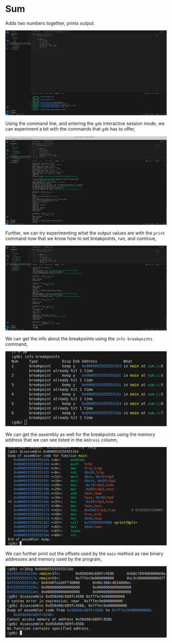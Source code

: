 # Sum

Adds two numbers together, prints output.

![sum.c](image.png)

Using the command line, and entering the `gdb` interactive session mode, we can experiment a bit with the commands that `gdb` has to offer,

![setting-breakpoints](image-1.png)

Further, we can try experimenting what the output values are with the `print` command now that we know how to set breakpoints, run, and continue,

![print-values](image-2.png)

We can get the info about the breakpoints using the `info breakpoints` command,

![info-breakpoints](image-3.png)

We can get the assembly as well for the breakpoints using the memory address that we can see listed in the `Address` column,

![disassemble](image-4.png)

We can further print out the offsets used by the `main` method as raw binary addresses and memory used by the program,

![x/10xg](image-5.png)
